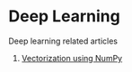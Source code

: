 # Deep Learning

Deep learning related articles

1. [Vectorization using NumPy](https://github.com/jpuri/deep-learning/blob/main/vectorization-using-numpy.md)